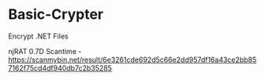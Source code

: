 # Basic-Crypter
Encrypt .NET Files

njRAT 0.7D Scantime - https://scanmybin.net/result/6e3261cde692d5c66e2dd957df16a43ce2bb857162f75cd4df940db7c2b35285
